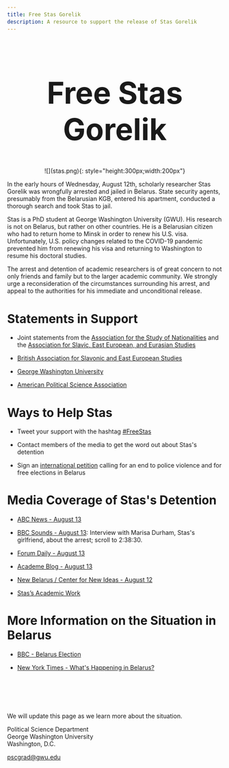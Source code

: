 ```yaml
---
title: Free Stas Gorelik 
description: A resource to support the release of Stas Gorelik 
---
```

<style>
.center {
   text-align: center;
   font-size: 2.5em;
   
}
</style>
<div class="center">


# Free Stas Gorelik

</div>

 <p align="center"> 
![](stas.png){: style="height:300px;width:200px"}
</p>

In the early hours of Wednesday, August 12th, scholarly researcher Stas Gorelik was wrongfully arrested and jailed in Belarus. State security agents, presumably from the Belarusian KGB, entered his apartment, conducted a thorough search and took Stas to jail.

Stas is a PhD student at George Washington University (GWU). His research is not on Belarus, but rather on other countries. He is a Belarusian citizen who had to return home to Minsk in order to renew his U.S. visa. Unfortunately, U.S. policy changes related to the COVID-19 pandemic prevented him from renewing his visa and returning to Washington to resume his doctoral studies. 

The arrest and detention of academic researchers is of great concern to not only friends and family but to the larger academic community. We strongly urge a reconsideration of the circumstances surrounding his arrest, and appeal to the authorities for his immediate and unconditional release.

# Statements in Support

- Joint statements from the [Association for the Study of Nationalities](https://nationalities.org/news-archive/asn-statement-on-detention-of-stas-gorelik) and the [Association for Slavic, East European, and Eurasian Studies](https://www.aseees.org/advocacy/statement-concerning-detention-stas-gorelik)

- [British Association for Slavonic and East European Studies](https://basees.org/news/2020/8/13/basees-statement-on-recent-developments-in-belarus)

- [George Washington University](https://gwtoday.gwu.edu/statement-detention-gw-doctoral-student-stas-gorelik)

- [American Political Science Association](https://www.apsanet.org/Portals/54/Advocacy/Statement%20on%20Detention%20of%20Stas%20Gorelik%20August%202020.pdf?ver=2020-08-14-091935-877)

# Ways to Help Stas

- Tweet your support with the hashtag [#FreeStas](https://twitter.com/hashtag/FreeStas?src=hash)

- Contact members of the media to get the word out about Stas's detention

- Sign an [international petition](https://docs.google.com/forms/d/e/1FAIpQLSctN7fes50oZ70KoelQAYlRde4hn6OwC_plkjgWm1yX3CNwPw/viewform) calling for an end to police violence and for free elections in Belarus

# Media Coverage of Stas's Detention

- [ABC News - August 13](https://www.youtube.com/watch?v=ad80vigvSTA&feature=youtu.be)

- [BBC Sounds - August 13](https://www.bbc.co.uk/sounds/play/m000lmyt): Interview with Marisa Durham, Stas's girlfriend, about the arrest; scroll to 2:38:30.

- [Forum Daily - August 13](https://www.forumdaily.com/en/protesty-v-belarusi-7-tysyach-zaderzhannyx-zhenskie-zhivye-cepi-podderzhka-ot-diaspory-ssha/)

- [Academe Blog - August 13](https://academeblog.org/2020/08/13/against-the-detention-of-academic-researcher-stas-gorelik/)

- [New Belarus / Center for New Ideas - August 12](https://newbelarus.vision/gorelik-detained)

- [Stas’s Academic Work](https://politicalscience.columbian.gwu.edu/stas-gorelik)

# More Information on the Situation in Belarus

- [BBC - Belarus Election](https://www.bbc.com/news/world-europe-53760453)

- [New York Times - What's Happening in Belarus?](https://www.nytimes.com/2020/08/13/world/europe/belarus-protests-guide.html)

<br>
<br>
<br>
<br>

We will update this page as we learn more about the situation. 
<br>

Political Science Department <br>
George Washington University <br>
Washington, D.C. <br>

pscgrad@gwu.edu
